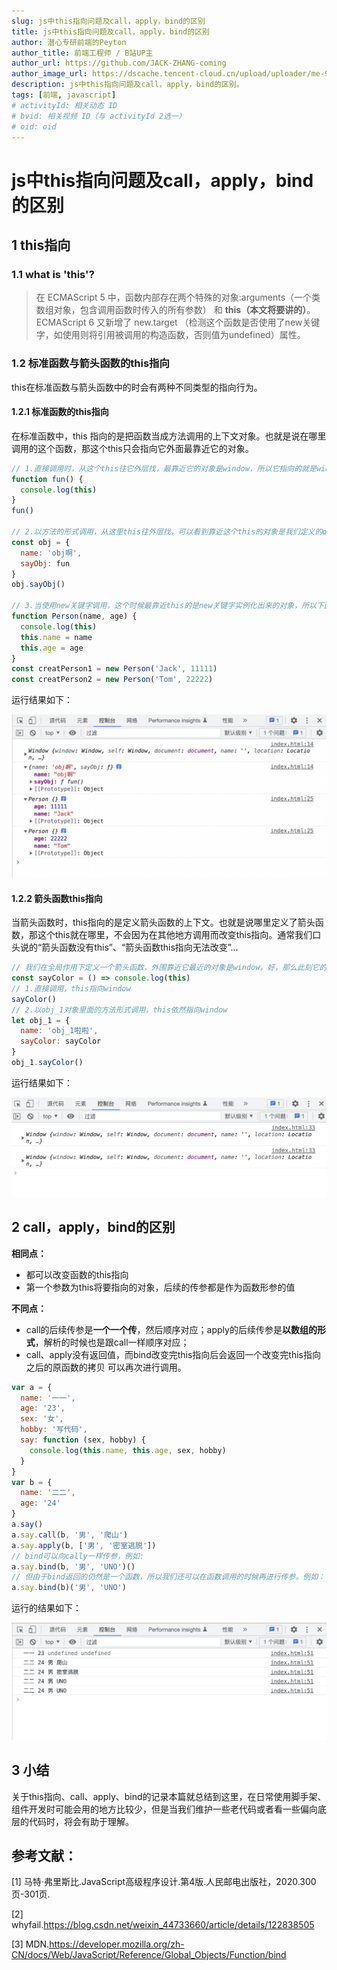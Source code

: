 ```yaml
---
slug: js中this指向问题及call，apply，bind的区别
title: js中this指向问题及call，apply，bind的区别
author: 潜心专研前端的Peyton
author_title: 前端工程师 / B站UP主
author_url: https://github.com/JACK-ZHANG-coming
author_image_url: https://dscache.tencent-cloud.cn/upload/uploader/me-92a68e681ce3e4498e0f4b495c7fff699f3e5dd2.png
description: js中this指向问题及call，apply，bind的区别。
tags: [前端, javascript]
# activityId: 相关动态 ID
# bvid: 相关视频 ID（与 activityId 2选一）
# oid: oid
---
```


<!-- truncate -->

# js中this指向问题及call，apply，bind的区别



## 1 this指向

### 1.1 what is 'this'?

> 在 ECMAScript 5 中，函数内部存在两个特殊的对象:arguments（一个类数组对象，包含调用函数时传入的所有参数） 和 **this（本文将要讲的）**。ECMAScript 6 又新增了 new.target （检测这个函数是否使用了new关键字，如使用则将引用被调用的构造函数，否则值为undefined）属性。

### 1.2 标准函数与箭头函数的this指向

this在标准函数与箭头函数中的时会有两种不同类型的指向行为。

#### 1.2.1 标准函数的this指向

在标准函数中，this 指向的是把函数当成方法调用的上下文对象。也就是说在哪里调用的这个函数，那这个this只会指向它外面最靠近它的对象。

```javascript
// 1.直接调用时，从这个this往它外层找，最靠近它的对象是window，所以它指向的就是window
function fun() {
  console.log(this)
}
fun()

// 2.以方法的形式调用，从这里this往外层找，可以看到靠近这个this的对象是我们定义的obj对象，所以this指向的就是obj
const obj = {
  name: 'obj啊',
  sayObj: fun
}
obj.sayObj()

// 3.当使用new关键字调用，这个时候最靠近this的是new关键字实例化出来的对象，所以下面这两句话的this指向分别是creatPerson1对象和creatPerson2对象
function Person(name, age) {
  console.log(this)
  this.name = name
  this.age = age
}
const creatPerson1 = new Person('Jack', 11111)
const creatPerson2 = new Person('Tom', 22222)
```

运行结果如下：

![image-20221120213129164](https://raw.githubusercontent.com/JACK-ZHANG-coming/map-depot/master/imgs/image-20221120213129164.png)



#### 1.2.2 箭头函数this指向

当箭头函数时，this指向的是定义箭头函数的上下文。也就是说哪里定义了箭头函数，那这个this就在哪里，不会因为在其他地方调用而改变this指向。通常我们口头说的“箭头函数没有this”、“箭头函数this指向无法改变”...

```javascript
// 我们在全局作用下定义一个箭头函数，外围靠近它最近的对象是window，好，那么此刻它的this直接就是window，而且后续无论在哪里调用都不会改变了。
const sayColor = () => console.log(this)
// 1.直接调用，this指向window
sayColor()
// 2.以obj_1对象里面的方法形式调用，this依然指向window
let obj_1 = {
  name: 'obj_1啦啦',
  sayColor: sayColor
}
obj_1.sayColor()
```

运行结果如下：

![image-20221120224500747](https://raw.githubusercontent.com/JACK-ZHANG-coming/map-depot/master/imgs/image-20221120224500747.png)

## 2 call，apply，bind的区别

**相同点：**

- 都可以改变函数的this指向
- 第一个参数为this将要指向的对象，后续的传参都是作为函数形参的值

**不同点：**

- call的后续传参是**一个一个传**，然后顺序对应；apply的后续传参是**以数组的形式**，解析的时候也是跟call一样顺序对应；
- call、apply没有返回值，而bind改变完this指向后会返回一个改变完this指向之后的原函数的拷贝 可以再次进行调用。

```javascript
var a = {
  name: '一一',
  age: '23',
  sex: '女',
  hobby: '写代码',
  say: function (sex, hobby) {
    console.log(this.name, this.age, sex, hobby)
  }
}
var b = {
  name: '二二',
  age: '24'
}
a.say()
a.say.call(b, '男', '爬山')
a.say.apply(b, ['男', '密室逃脱'])
// bind可以向cally一样传参，例如:
a.say.bind(b, '男', 'UNO')()
// 但由于bind返回的仍然是一个函数，所以我们还可以在函数调用的时候再进行传参。例如：
a.say.bind(b)('男', 'UNO')
```

运行的结果如下：

![image-20221120235353188](https://raw.githubusercontent.com/JACK-ZHANG-coming/map-depot/master/imgs/image-20221120235353188.png)

## 3 小结

关于this指向、call、apply、bind的记录本篇就总结到这里，在日常使用脚手架、组件开发时可能会用的地方比较少，但是当我们维护一些老代码或者看一些偏向底层的代码时，将会有助于理解。



## 参考文献：

[1] 马特·弗里斯比.JavaScript高级程序设计.第4版.人民邮电出版社，2020.300页-301页.

[2] whyfail.https://blog.csdn.net/weixin_44733660/article/details/122838505

[3] MDN.https://developer.mozilla.org/zh-CN/docs/Web/JavaScript/Reference/Global_Objects/Function/bind

